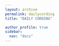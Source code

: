 ```yaml
---
layout: archive
permalink: dailycording
title: "DAILY CORDING"

author_profile: true
sidebar:
  nav: "docs"
---
```



